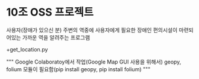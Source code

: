 # 10조 OSS 프로젝트
사용자(장애가 있으신 분) 주변의 역중에 사용자에게 필요한 장애인 편의시설이 마련되어있는 가까운 역을 알려주는 프로그램

+get_location.py

"""
Google Colaboratoy에서 작업(Google Map GUI 사용을 위해서)
geopy, folium 모듈이 필요함(pip install geopy, pip install folium)
"""
